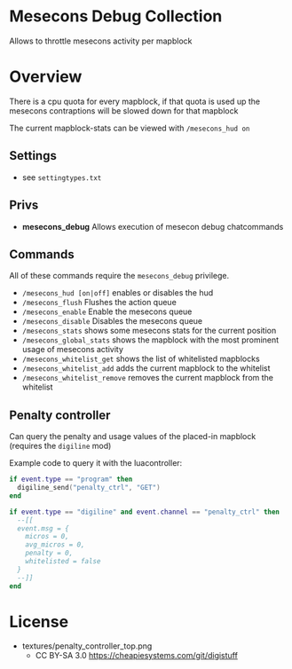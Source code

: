 # Mesecons Debug Collection

Allows to throttle mesecons activity per mapblock

# Overview

There is a cpu quota for every mapblock, if that quota is used up
the mesecons contraptions will be slowed down for that mapblock

The current mapblock-stats can be viewed with `/mesecons_hud on`

## Settings

* see `settingtypes.txt`

## Privs

* **mesecons_debug** Allows execution of mesecon debug chatcommands

## Commands

All of these commands require the `mesecons_debug` privilege.

* `/mesecons_hud [on|off]` enables or disables the hud
* `/mesecons_flush` Flushes the action queue
* `/mesecons_enable` Enable the mesecons queue
* `/mesecons_disable` Disables the mesecons queue
* `/mesecons_stats` shows some mesecons stats for the current position
* `/mesecons_global_stats` shows the mapblock with the most prominent usage of mesecons activity
* `/mesecons_whitelist_get` shows the list of whitelisted mapblocks
* `/mesecons_whitelist_add` adds the current mapblock to the whitelist
* `/mesecons_whitelist_remove` removes the current mapblock from the whitelist

## Penalty controller

Can query the penalty and usage values of the placed-in mapblock (requires the `digiline` mod)

Example code to query it with the luacontroller:

```lua
if event.type == "program" then
  digiline_send("penalty_ctrl", "GET")
end

if event.type == "digiline" and event.channel == "penalty_ctrl" then
  --[[
  event.msg = {
    micros = 0,
    avg_micros = 0,
    penalty = 0,
    whitelisted = false
  }
  --]]
end
```

# License

* textures/penalty_controller_top.png
  * CC BY-SA 3.0 https://cheapiesystems.com/git/digistuff
